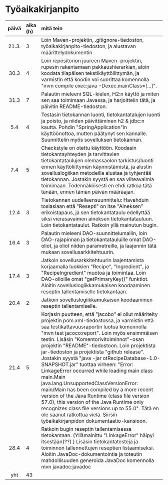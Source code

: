 # Työaikakirjanpito

| päivä | aika (h) | mitä tein  |
| :----:|:---------| :-----|
| 21.3. | 3        | Loin Maven-projektin, .gitignore-tiedoston, työaikakirjanpito-tiedoston, ja alustavan määrittelydokumentin |
| 30.3  | 4        | Loin repositorion juureen Maven-projektin, rupesin rakentamaan pakkaushierarkian, aloin koodata tilapäisen tekstikäyttöliittymän, ja varmistin että koodin voi suorittaa komennolla "mvn compile exec:java -Dexec.mainClass=[...]".
| 31.3  | 7        | Palautin mieleeni SQL-kielen, H2:n käyttö ja miten sen saa toimimaan Javassa, ja harjoittelin tätä, ja päivitin README-tiedoston.
| 5.4   | 4        | Testasin tietokannan luonti, tietokantatalujen luonti ja poisto, ja niiden päivittäminen h2 & jdbc:n kautta. Pohdin "SpringApplication"in käyttöönottoa, mutten päätynyt sen kannalle. Suunnittelin myös sovelluksen tietokannan.
| 7.4   | 5        | Checkstyle on otettu käyttöön. Koodasin tietokantayhteyden ja tarvittavien tietokantataulujen olemassaolon tarkistus/luonti ennen käyttöliittymän käynnistämistä, ja alustin sovelluslogiikan metodeilla alustaa ja tyhjentää tietokannan. Jostakin syystä en saa viiteavaimia toimimaan. Todennäköisesti en ehdi ratkoa tätä tänään, ennen tämän päivän määräajan.
| 12.4  | 3        | Tietokannan uudelleensuunnittelu: Havahduin tosiasiaan että "Resepti" on itse "Aineksen" erikoistapaus, ja sen tietokantataulu edellyttää siksi vierasavaimen aineksen tietokantatauluun. Loin tietokantataulut. Ratkoin yllä mainutun bugin. 
| 16.4  | 3        | Palautin mieleeni DAO-suunnittelumallin, loin DAO-rajapinnan ja tietokantatauluille omat DAO-oliot, ja oliot niiden parametreille, ja laajennin tätä mukaan sovellusarkkitehtuurin.
| 17.4  | 3        | Jatkoin sovellusarkkitehtuurin laajentamista korjaamalla  luokkien "Recipe", "Ingredient", ja "RecipeIngredient" muotoa ja toimintaa. Loin DAO-olioille omat "getPrimaryKey()" funktiot. Aloitin sovelluslogiikkamukaisen koodaaminen reseptin tallentamiselle tietokantaan.
| 20.4  | 2        | Jatkoin sovelluslogiikkamukaisen koodaaminen reseptin tallentamiselle.
| 21.4  | 5        | Korjasin puutteen, että "jacobo" ei ollut määritelty projektin pom.xml-tiedostossa, ja varmistin että saa testikattavuusraportin luotua komennolla "mvn test jacoco:report". Loin myös ensimmäisen testin. Lisäsin "Komentorivitoiminnot"-osan projektin "README"-tiedostoon. Loin projektista jar-tiedoston ja projektista "github release". Jostakin syystä "java -jar otRecipeDatabase-1.0-SNAPSHOT.jar" tuottaa virheen: "Error: LinkageError occurred while loading main class main.Main java.lang.UnsupportedClassVersionError: main/Main has been compiled by a more recent version of the Java Runtime (class file version 57.0), this version of the Java Runtime only recognizes class file versions up to 55.0". Tätä en ole saanut ratkottua vielä. Siirsin työaikakirjanpidon dokumentaatio-kansioon.
| 28.4  | 4         | Ratkoin bugin reseptin tallentamisessa tietokantaan. (Yllämainittu "LinkageError" häipyi itsestään(??).) Lisäsin tietokantatestejä ja toiminnon tallennettujen reseptien listaamiseksi. Aloitin JavaDoc-dokumentointia ja toteutin mahdollisuuden generoida JavaDoc komennolla mvn javadoc:javadoc
| yht   | 43       |

